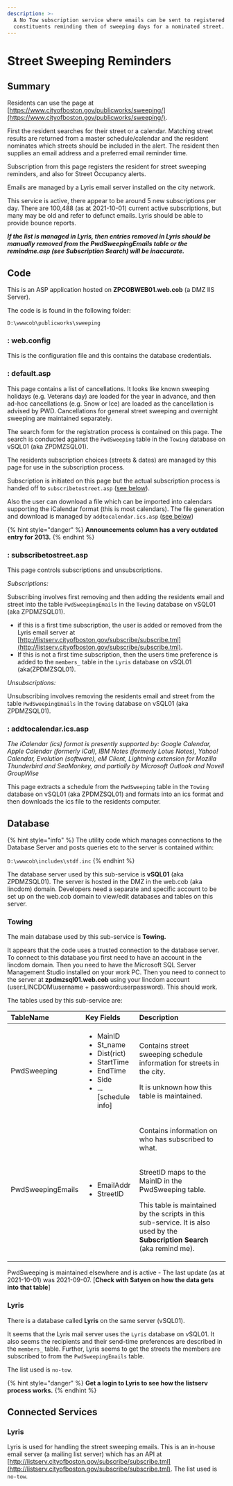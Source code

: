 ```yaml
---
description: >-
  A No Tow subscription service where emails can be sent to registered
  constituents reminding them of sweeping days for a nominated street.
---
```


# Street Sweeping Reminders

## Summary

Residents can use the page at [https://www.cityofboston.gov/publicworks/sweeping/](https://www.cityofboston.gov/publicworks/sweeping/).

First the resident searches for their street or a calendar.  Matching street results are returned from a master schedule/calendar and the resident nominates which streets should be included in the alert.  The resident then supplies an email address and a preferred email reminder time.

Subscription from this page registers the resident for street sweeping reminders, and also for Street Occupancy alerts.

Emails are managed by a Lyris email server installed on the city network.

This service is active, there appear to be around 5 new subscriptions per day.  There are 100,488 \(as at 2021-10-01\) current active subscriptions, but many may be old and refer to defunct emails.  Lyris should be able to provide bounce reports.  

_**If the list is managed in Lyris, then entries removed in Lyris should be manually removed from the PwdSweepingEmails table or the remindme.asp \(see Subscription Search\) will be inaccurate.**_

## Code

This is an ASP application hosted on **ZPCOBWEB01.web.cob** \(a DMZ IIS Server\).

The code is is found in the following folder:

```text
D:\wwwcob\publicworks\sweeping
```

### : web.config

This is the configuration file and this contains the database credentials.

### : default.asp

This page contains a list of cancellations.  It looks like known sweeping holidays \(e.g. Veterans day\) are loaded for the year in advance, and then ad-hoc cancellations \(e.g. Snow or Ice\) are loaded as the cancellation is advised by PWD.  Cancellations for general street sweeping and overnight sweeping are maintained separately.

The search form for the registration process is contained on this page.  The search is conducted against the `PwdSweeping` table in the `Towing` database on vSQL01 \(aka ZPDMZSQL01\).

The residents subscription choices \(streets & dates\) are managed by this page for use in the subscription process.

Subscription is initiated on this page but the actual subscription process is handed off to `subscribetostreet.asp` \([see below](street-sweeping-reminders.md#subscribetostreet-asp)\).

Also the user can download a file which can be imported into calendars supporting the iCalendar format \(this is most calendars\). The file generation and download is managed by `addtocalendar.ics.asp` \([see below](street-sweeping-reminders.md#addtocalendar-ics-asp)\)

{% hint style="danger" %}
**Announcements column has a very outdated entry for 2013.**
{% endhint %}

### : subscribetostreet.asp

This page controls subscriptions and unsubscriptions.

_Subscriptions:_ 

Subscribing involves first removing and then adding the residents email and street into the table `PwdSweepingEmails` in the `Towing` database on vSQL01 \(aka ZPDMZSQL01\).

* if this is a first time subscription, the user is added or removed from the Lyris email server at [http://listserv.cityofboston.gov/subscribe/subscribe.tml](http://listserv.cityofboston.gov/subscribe/subscribe.tml).
* If this is not a first time subscription, then the users time preference is added to the `members_` table in the `Lyris` database on vSQL01 \(aka\(ZPDMZSQL01\).

_Unsubscriptions:_

Unsubscribing involves removing the residents email and street from the table `PwdSweepingEmails` in the `Towing` database on vSQL01 \(aka ZPDMZSQL01\).

### : addtocalendar.ics.asp

_The iCalendar \(ics\) format is presently supported by: Google Calendar, Apple Calendar \(formerly iCal\), IBM Notes \(formerly Lotus Notes\), Yahoo! Calendar, Evolution \(software\), eM Client, Lightning extension for Mozilla Thunderbird and SeaMonkey, and partially by Microsoft Outlook and Novell GroupWise_

This page extracts a schedule from the `PwdSweeping` table in the `Towing` database on vSQL01 \(aka ZPDMZSQL01\) and formats into an ics format and then downloads the ics file to the residents computer.

## Database

{% hint style="info" %}
The utility code which manages connections to the Database Server and posts queries etc to the server is contained within:

`D:\wwwcob\includes\stdf.inc`
{% endhint %}

The database server used by this sub-service is **vSQL01** \(aka ZPDMZSQL01\).  The server is hosted in the DMZ in the web.cob \(aka lincdom\) domain.  Developers need a separate and specific account to be set up on the web.cob domain to view/edit databases and tables on this server.

### Towing

The main database used by this sub-service is **Towing.**

It appears that the code uses a trusted connection to the database server. To connect to this database you first need to have an account in the lincdom domain.  Then you need to have the Microsoft SQL Server Management Studio installed on your work PC. Then you need to connect to the server at **zpdmzsql01.web.cob** using your lincdom account \(user:LINCDOM\username + password:userpassword\).  This should work.

The tables used by this sub-service are:

<table>
  <thead>
    <tr>
      <th style="text-align:left">TableName</th>
      <th style="text-align:left">Key Fields</th>
      <th style="text-align:left">Description</th>
    </tr>
  </thead>
  <tbody>
    <tr>
      <td style="text-align:left">PwdSweeping</td>
      <td style="text-align:left">
        <ul>
          <li>MainID</li>
          <li>St_name</li>
          <li>Dist(rict)</li>
          <li>StartTime</li>
          <li>EndTime</li>
          <li>Side</li>
          <li>...
            <br />[schedule info]</li>
        </ul>
      </td>
      <td style="text-align:left">
        <p>Contains street sweeping schedule information for streets in the city.</p>
        <p></p>
        <p>It is unknown how this table is maintained.</p>
      </td>
    </tr>
    <tr>
      <td style="text-align:left">PwdSweepingEmails</td>
      <td style="text-align:left">
        <ul>
          <li>EmailAddr</li>
          <li>StreetID</li>
        </ul>
      </td>
      <td style="text-align:left">
        <p>Contains information on who has subscribed to what.</p>
        <p>
          <br />StreetID maps to the MainID in the PwdSweeping table.
          <br />
        </p>
        <p>This table is maintained by the scripts in this sub-service. It is also
          used by the <b>Subscription Search </b>(aka remind me).</p>
      </td>
    </tr>
  </tbody>
</table>

PwdSweeping is maintained elsewhere and is active - The last update \(as at 2021-10-01\) was 2021-09-07.  \[**Check with Satyen on how the data gets into that table**\]

### Lyris

There is a database called **Lyris** on the same server \(vSQL01\).  

It seems that the Lyris mail server uses the `Lyris` database on vSQL01. It also seems the recipients and their send-time preferences are described in the `members_` table.  Further, Lyris seems to get the streets the members are subscribed to from the `PwdSweepingEmails` table.  

The list used is `no-tow`.

{% hint style="danger" %}
**Get a login to Lyris to see how the listserv process works.**
{% endhint %}

## Connected Services

### Lyris

Lyris is used for handling the street sweeping emails. This is an in-house email server \(a mailing list server\) which has an API at [http://listserv.cityofboston.gov/subscribe/subscribe.tml](http://listserv.cityofboston.gov/subscribe/subscribe.tml).  The list used is `no-tow`.

